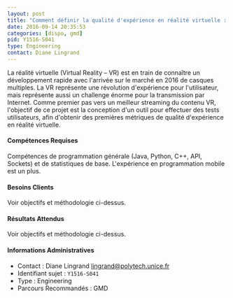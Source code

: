 ```yaml
---
layout: post
title: "Comment définir la qualité d'expérience en réalité virtuelle : conception d'un outil complet pour l'évaluation de contenu par l'utilisateur"
date: 2016-09-14 20:35:53
categories: [dispo, gmd]
pid: Y1516-S041
type: Engineering
contact: Diane Lingrand
---
```

       
La réalité virtuelle (Virtual Reality – VR) est en train de connaître un développement rapide avec l'arrivée sur le marché en 2016 de casques multiples.  La VR représente une révolution d'expérience pour l'utilisateur, mais représente aussi un challenge énorme pour la transmission par Internet. Comme premier pas vers un meilleur streaming du contenu VR, l'objectif de ce projet est la conception d'un outil pour effectuer des tests utilisateurs, afin d'obtenir des premières métriques de qualité d'expérience en réalité virtuelle.

#### Compétences Requises
Compétences de programmation générale (Java, Python, C++, API, Sockets) et de statistiques de base. L'expérience en programmation mobile est un plus.


#### Besoins Clients
Voir objectifs et méthodologie ci-dessus.

#### Résultats Attendus
Voir objectifs et méthodologie ci-dessus.
     

#### Informations Administratives
  * Contact : Diane Lingrand <lingrand@polytech.unice.fr>
  * Identifiant sujet : `Y1516-S041`
  * Type : Engineering
  * Parcours Recommandés : GMD
     